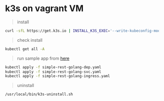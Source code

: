 # k3s on vagrant VM

> install

```bash
curl -sfL https://get.k3s.io | INSTALL_K3S_EXEC='--write-kubeconfig-mode=644 --node-ip=192.168.1.155 --flannel-iface=eth1' sh -
```

> check install

```bash
kubectl get all -A
```

> run sample app from [here](https://dev.to/fransafu/the-first-experience-with-k3s-lightweight-kubernetes-deploy-your-first-app-44ea)

```bash
kubectl apply -f simple-rest-golang-dep.yaml
kubectl apply -f simple-rest-golang-svc.yaml
kubectl apply -f simple-rest-golang-ingress.yaml
```

> uninstall

```bash
/usr/local/bin/k3s-uninstall.sh
```
